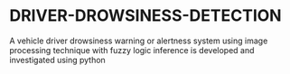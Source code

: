 # DRIVER-DROWSINESS-DETECTION
A vehicle driver drowsiness warning or alertness system using image processing technique with fuzzy logic inference is developed and investigated using python

